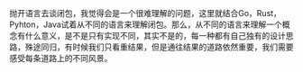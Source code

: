 抛开语言去谈闭包，我觉得会是一个很难理解的问题，这里就结合Go，Rust，Pyhton，Java试着从不同的语言来理解闭包。那么，从不同的语言来理解一个概念有什么意义，是不是只有实现不同，其实不是的，每一种都有自己独有的设计思路，殊途同归，有时候我们只看重结果，但是通往结果的道路依然重要，我们需要感受每条道路上的不同风景。



